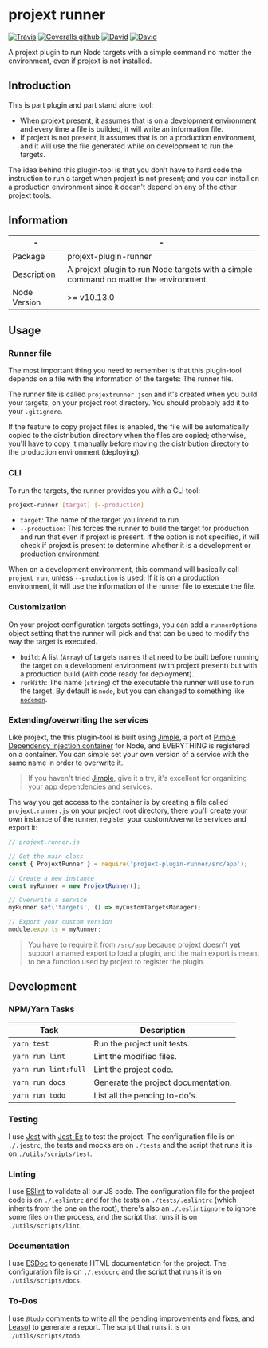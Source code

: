 # projext runner

[![Travis](https://img.shields.io/travis/homer0/projext-plugin-runner.svg?style=flat-square)](https://travis-ci.org/homer0/projext-plugin-runner)
[![Coveralls github](https://img.shields.io/coveralls/github/homer0/projext-plugin-runner.svg?style=flat-square)](https://coveralls.io/github/homer0/projext-plugin-runner?branch=master)
[![David](https://img.shields.io/david/homer0/projext-plugin-runner.svg?style=flat-square)](https://david-dm.org/homer0/projext-plugin-runner)
[![David](https://img.shields.io/david/dev/homer0/projext-plugin-runner.svg?style=flat-square)](https://david-dm.org/homer0/projext-plugin-runner)

A projext plugin to run Node targets with a simple command no matter the environment, even if projext is not installed.

## Introduction

This is part plugin and part stand alone tool:

- When projext present, it assumes that is on a development environment and every time a file is builded, it will write an information file.
- If projext is not present, it assumes that is on a production environment, and it will use the file generated while on development to run the targets.

The idea behind this plugin-tool is that you don't have to hard code the instruction to run a target when projext is not present; and you can install on a production environment since it doesn't depend on any of the other projext tools.

## Information

| -            | -                                                                                     |
|--------------|---------------------------------------------------------------------------------------|
| Package      | projext-plugin-runner                                                                 |
| Description  | A projext plugin to run Node targets with a simple command no matter the environment. |
| Node Version | >= v10.13.0                                                                           |

## Usage

### Runner file

The most important thing you need to remember is that this plugin-tool depends on a file with the information of the targets: The runner file.

The runner file is called `projextrunner.json` and it's created when you build your targets, on your project root directory. You should probably add it to your `.gitignore`.

If the feature to copy project files is enabled, the file will be automatically copied to the distribution directory when the files are copied; otherwise, you'll have to copy it manually before moving the distribution directory to the production environment (deploying).

### CLI

To run the targets, the runner provides you with a CLI tool:

```bash
projext-runner [target] [--production]
```

- `target`: The name of the target you intend to run.
- `--production`: This forces the runner to build the target for production and run that even if projext is present. If the option is not specified, it will check if projext is present to determine whether it is a development or production environment.

When on a development environment, this command will basically call `projext run`, unless `--production` is used; If it is on a production environment, it will use the information of the runner file to execute the file.

### Customization

On your project configuration targets settings, you can add a `runnerOptions` object setting that the runner will pick and that can be used to modify the way the target is executed.

- `build`: A list (`Array`) of targets names that need to be built before running the target on a development environment (with projext present) but with a production build (with code ready for deployment).
- `runWith`: The name (`string`) of the executable the runner will use to run the target. By default is `node`, but you can changed to something like [`nodemon`](https://yarnpkg.com/en/package/nodemon).

### Extending/overwriting the services

Like projext, the this plugin-tool is built using [Jimple](https://yarnpkg.com/en/package/jimple), a port of [Pimple Dependency Injection container](https://github.com/silexphp/Pimple/) for Node, and EVERYTHING is registered on a container. You can simple set your own version of a service with the same name in order to overwrite it.

> If you haven't tried [Jimple](https://github.com/fjorgemota/jimple), give it a try, it's excellent for organizing your app dependencies and services.

The way you get access to the container is by creating a file called `projext.runner.js` on your project root directory, there you'll create your own instance of the runner, register your custom/overwrite services and export it:

```js
// projext.runner.js

// Get the main class
const { ProjextRunner } = require('projext-plugin-runner/src/app');

// Create a new instance
const myRunner = new ProjextRunner();

// Overwrite a service
myRunner.set('targets', () => myCustomTargetsManager);

// Export your custom version
module.exports = myRunner;
```

> You have to require it from `/src/app` because projext doesn't **yet** support a named export to load a plugin, and the main export is meant to be a function used by projext to register the plugin.

## Development

### NPM/Yarn Tasks

| Task                    | Description                         |
|-------------------------|-------------------------------------|
| `yarn test`             | Run the project unit tests.         |
| `yarn run lint`         | Lint the modified files.            |
| `yarn run lint:full`    | Lint the project code.              |
| `yarn run docs`         | Generate the project documentation. |
| `yarn run todo`         | List all the pending to-do's.       |

### Testing

I use [Jest](https://facebook.github.io/jest/) with [Jest-Ex](https://yarnpkg.com/en/package/jest-ex) to test the project. The configuration file is on `./.jestrc`, the tests and mocks are on `./tests` and the script that runs it is on `./utils/scripts/test`.

### Linting

I use [ESlint](http://eslint.org) to validate all our JS code. The configuration file for the project code is on `./.eslintrc` and for the tests on `./tests/.eslintrc` (which inherits from the one on the root), there's also an `./.eslintignore` to ignore some files on the process, and the script that runs it is on `./utils/scripts/lint`.

### Documentation

I use [ESDoc](http://esdoc.org) to generate HTML documentation for the project. The configuration file is on `./.esdocrc` and the script that runs it is on `./utils/scripts/docs`.

### To-Dos

I use `@todo` comments to write all the pending improvements and fixes, and [Leasot](https://yarnpkg.com/en/package/leasot) to generate a report. The script that runs it is on `./utils/scripts/todo`.

